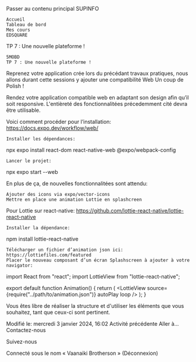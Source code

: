 Passer au contenu principal
SUPINFO

    Accueil
    Tableau de bord
    Mes cours
    EDSQUARE

TP 7 : Une nouvelle plateforme !

    5MOBD
    TP 7 : Une nouvelle plateforme !

Reprenez votre application crée lors du précédant travaux pratiques, nous allons durant cette sessions y ajouter une compatibilité Web
Un coup de Polish !

Rendez votre application compatible web en adaptant son design afin qu’il soit responsive. L'entièreté des fonctionnalitées précedemment cité devra être utilisable.

Voici comment procéder pour l’installation: https://docs.expo.dev/workflow/web/

    Installer les dépendances:

npx expo install react-dom react-native-web @expo/webpack-config

    Lancer le projet:

npx expo start --web

En plus de ça, de nouvelles fonctionnalitées sont attendu:

    Ajouter des icons via expo/vector-icons
    Mettre en place une animation Lottie en splashcreen

Pour Lottie sur react-native: https://github.com/lottie-react-native/lottie-react-native

    Installer la dépendance:

npm install lottie-react-native

    Télécharger un fichier d’animation json ici: https://lottiefiles.com/featured
    Placer le nouveau composant d’un écran Splashscreen à ajouter à votre navigator:

import React from "react";
import LottieView from "lottie-react-native";

export default function Animation() {
return (
<LottieView source={require("../path/to/animation.json")} autoPlay loop />
);
}

Vous êtes libre de réaliser la structure et d'utiliser les éléments que vous souhaitez, tant que ceux-ci sont pertinent.

Modifié le: mercredi 3 janvier 2024, 16:02
Activité précédente
Aller à…
Contactez-nous

Suivez-nous

Connecté sous le nom « Vaanaiki Brotherson » (Déconnexion)
